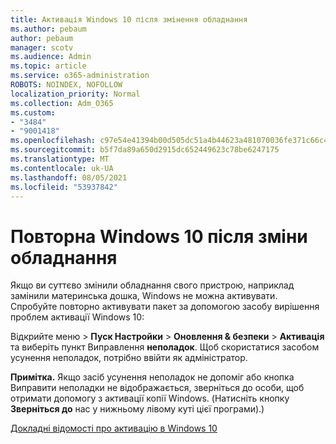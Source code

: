 ```yaml
---
title: Активація Windows 10 після змінення обладнання
ms.author: pebaum
author: pebaum
manager: scotv
ms.audience: Admin
ms.topic: article
ms.service: o365-administration
ROBOTS: NOINDEX, NOFOLLOW
localization_priority: Normal
ms.collection: Adm_O365
ms.custom:
- "3484"
- "9001418"
ms.openlocfilehash: c97e54e41394b00d505dc51a4b44623a481070036fe371c66c4bba5afd362663
ms.sourcegitcommit: b5f7da89a650d2915dc652449623c78be6247175
ms.translationtype: MT
ms.contentlocale: uk-UA
ms.lasthandoff: 08/05/2021
ms.locfileid: "53937842"
---
```

# <a name="reactivating-windows-10-after-a-hardware-change"></a>Повторна Windows 10 після зміни обладнання

Якщо ви суттєво змінили обладнання свого пристрою, наприклад замінили материнська дошка, Windows не можна активувати. Спробуйте повторно активувати пакет за допомогою засобу вирішення проблем активації Windows 10:

Відкрийте меню  >  **Пуск Настройки**  >  **Оновлення & безпеки**  >  **Активація** та виберіть пункт Виправлення **неполадок**. Щоб скористатися засобом усунення неполадок, потрібно ввійти як адміністратор.

**Примітка.** Якщо засіб усунення неполадок не допоміг або  кнопка Виправити неполадки не відображається, зверніться до особи, щоб отримати допомогу з активації копії Windows. (Натисніть кнопку **Зверніться до** нас у нижньому лівому куті цієї програми).)

[Докладні відомості про активацію в Windows 10](https://support.microsoft.com/help/12440/windows-10-activate)
